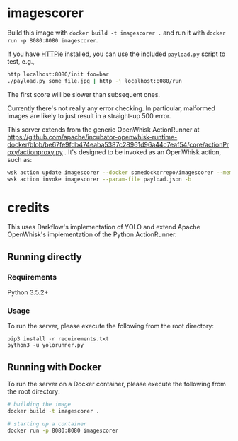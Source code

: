 # imagescorer

Build this image with `docker build -t imagescorer .` and run it with `docker run -p 8080:8080 imagescorer`.

If you have [HTTPie](http://httpie.org) installed, you can use the included `payload.py` script to test, e.g.,

```bash
http localhost:8080/init foo=bar
./payload.py some_file.jpg | http -j localhost:8080/run
```

The first score will be slower than subsequent ones.

Currently there's not really any error checking.  In particular, malformed images are likely to just result in a straight-up 500 error.

This server extends from the generic OpenWhisk ActionRunner at https://github.com/apache/incubator-openwhisk-runtime-docker/blob/be67fe9fdb474eaba5387c28961d96a44c7eaf54/core/actionProxy/actionproxy.py . It's designed to be invoked as an OpenWhisk action, such as:

```bash
wsk action update imagescorer --docker somedockerrepo/imagescorer --memory 2048
wsk action invoke imagescorer --param-file payload.json -b
```

# credits

This uses Darkflow's implementation of YOLO and extend Apache
OpenWhisk's implementation of the Python ActionRunner.


## Running directly

### Requirements
Python 3.5.2+

### Usage
To run the server, please execute the following from the root directory:

```
pip3 install -r requirements.txt
python3 -u yolorunner.py
```

## Running with Docker

To run the server on a Docker container, please execute the following from the root directory:

```bash
# building the image
docker build -t imagescorer .

# starting up a container
docker run -p 8080:8080 imagescorer
```
